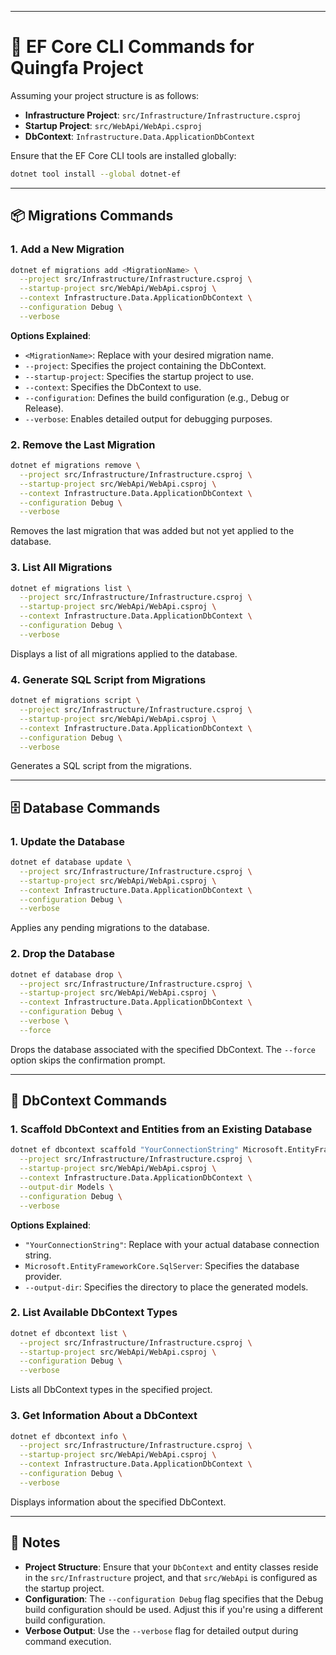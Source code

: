 ﻿---

# 📘 EF Core CLI Commands for Quingfa Project

Assuming your project structure is as follows:

- **Infrastructure Project**: `src/Infrastructure/Infrastructure.csproj`
- **Startup Project**: `src/WebApi/WebApi.csproj`
- **DbContext**: `Infrastructure.Data.ApplicationDbContext`

Ensure that the EF Core CLI tools are installed globally:

```bash
dotnet tool install --global dotnet-ef
```

---

## 📦 Migrations Commands

### 1. Add a New Migration

```bash
dotnet ef migrations add <MigrationName> \
  --project src/Infrastructure/Infrastructure.csproj \
  --startup-project src/WebApi/WebApi.csproj \
  --context Infrastructure.Data.ApplicationDbContext \
  --configuration Debug \
  --verbose
```

**Options Explained**:

- `<MigrationName>`: Replace with your desired migration name.
- `--project`: Specifies the project containing the DbContext.
- `--startup-project`: Specifies the startup project to use.
- `--context`: Specifies the DbContext to use.
- `--configuration`: Defines the build configuration (e.g., Debug or Release).
- `--verbose`: Enables detailed output for debugging purposes.

### 2. Remove the Last Migration

```bash
dotnet ef migrations remove \
  --project src/Infrastructure/Infrastructure.csproj \
  --startup-project src/WebApi/WebApi.csproj \
  --context Infrastructure.Data.ApplicationDbContext \
  --configuration Debug \
  --verbose
```

Removes the last migration that was added but not yet applied to the database.

### 3. List All Migrations

```bash
dotnet ef migrations list \
  --project src/Infrastructure/Infrastructure.csproj \
  --startup-project src/WebApi/WebApi.csproj \
  --context Infrastructure.Data.ApplicationDbContext \
  --configuration Debug \
  --verbose
```

Displays a list of all migrations applied to the database.

### 4. Generate SQL Script from Migrations

```bash
dotnet ef migrations script \
  --project src/Infrastructure/Infrastructure.csproj \
  --startup-project src/WebApi/WebApi.csproj \
  --context Infrastructure.Data.ApplicationDbContext \
  --configuration Debug \
  --verbose
```

Generates a SQL script from the migrations.

---

## 🗄️ Database Commands

### 1. Update the Database

```bash
dotnet ef database update \
  --project src/Infrastructure/Infrastructure.csproj \
  --startup-project src/WebApi/WebApi.csproj \
  --context Infrastructure.Data.ApplicationDbContext \
  --configuration Debug \
  --verbose
```

Applies any pending migrations to the database.

### 2. Drop the Database

```bash
dotnet ef database drop \
  --project src/Infrastructure/Infrastructure.csproj \
  --startup-project src/WebApi/WebApi.csproj \
  --context Infrastructure.Data.ApplicationDbContext \
  --configuration Debug \
  --verbose \
  --force
```

Drops the database associated with the specified DbContext. The `--force` option skips the confirmation prompt.

---

## 🧰 DbContext Commands

### 1. Scaffold DbContext and Entities from an Existing Database

```bash
dotnet ef dbcontext scaffold "YourConnectionString" Microsoft.EntityFrameworkCore.SqlServer \
  --project src/Infrastructure/Infrastructure.csproj \
  --startup-project src/WebApi/WebApi.csproj \
  --context Infrastructure.Data.ApplicationDbContext \
  --output-dir Models \
  --configuration Debug \
  --verbose
```

**Options Explained**:

- `"YourConnectionString"`: Replace with your actual database connection string.
- `Microsoft.EntityFrameworkCore.SqlServer`: Specifies the database provider.
- `--output-dir`: Specifies the directory to place the generated models.

### 2. List Available DbContext Types

```bash
dotnet ef dbcontext list \
  --project src/Infrastructure/Infrastructure.csproj \
  --startup-project src/WebApi/WebApi.csproj \
  --configuration Debug \
  --verbose
```

Lists all DbContext types in the specified project.

### 3. Get Information About a DbContext

```bash
dotnet ef dbcontext info \
  --project src/Infrastructure/Infrastructure.csproj \
  --startup-project src/WebApi/WebApi.csproj \
  --context Infrastructure.Data.ApplicationDbContext \
  --configuration Debug \
  --verbose
```

Displays information about the specified DbContext.

---

## 📝 Notes

- **Project Structure**: Ensure that your `DbContext` and entity classes reside in the `src/Infrastructure` project, and that `src/WebApi` is configured as the startup project.
- **Configuration**: The `--configuration Debug` flag specifies that the Debug build configuration should be used. Adjust this if you're using a different build configuration.
- **Verbose Output**: Use the `--verbose` flag for detailed output during command execution.
